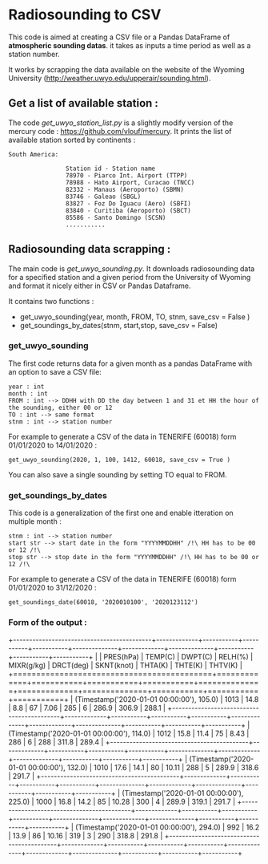 # Radiosounding to CSV

This code is aimed at creating a CSV file or a Pandas DataFrame of **atmospheric sounding datas**. it takes as inputs a time period as well as a station number. 

It works by scrapping the data available on the website of the Wyoming University (http://weather.uwyo.edu/upperair/sounding.html). 

## Get a list of available station : 

The code *get_uwyo_station_list.py* is a slightly modify version of the mercury code : https://github.com/vlouf/mercury. It prints the list of available station sorted by continents : 
```
South America:

                Station id - Station name
                78970 - Piarco Int. Airport (TTPP)
                78988 - Hato Airport, Curacao (TNCC)
                82332 - Manaus (Aeroporto) (SBMN)
                83746 - Galeao (SBGL)
                83827 - Foz Do Iguacu (Aero) (SBFI)
                83840 - Curitiba (Aeroporto) (SBCT)
                85586 - Santo Domingo (SCSN)
                ...........
```
## Radiosounding data scrapping : 

The main code is *get_uwyo_sounding.py*. It downloads radiosounding data for a specified station and a given period from the University of Wyoming and format it nicely either in CSV or Pandas Dataframe. 

It contains two functions : 
* get_uwyo_sounding(year, month, FROM, TO, stnm, save_csv = False )
* get_soundings_by_dates(stnm, start,stop, save_csv = False)

### get_uwyo_sounding
The first code returns data for a given month as a pandas DataFrame with an option to save a CSV file:
```
year : int
month : int
FROM : int --> DDHH with DD the day between 1 and 31 et HH the hour of the sounding, either 00 or 12
TO : int --> same format
stnm : int --> station number
```
For example to generate a CSV of the data in TENERIFE (60018) form 01/01/2020 to 14/01/2020 : 
```
get_uwyo_sounding(2020, 1, 100, 1412, 60018, save_csv = True )
```
You can also save a single sounding by setting TO equal to FROM. 

### get_soundings_by_dates

This code is a generalization of the first one and enable itteration on multiple month : 
```
stnm : int --> station number
start str --> start date in the form "YYYYMMDDHH" /!\ HH has to be 00 or 12 /!\
stop str --> stop date in the form "YYYYMMDDHH" /!\ HH has to be 00 or 12 /!\
```
For example to generate a CSV of the data in TENERIFE (60018) form 01/01/2020 to 31/12/2020 : 
```
get_soundings_date(60018, '2020010100', '2020123112')
```

### Form of the output : 

+-------------------------------------------+-------------+-----------+-----------+-----------+--------------+-------------+--------------+-----------+-----------+-----------+
|                                           |   PRES(hPa) |   TEMP(C) |   DWPT(C) |   RELH(%) |   MIXR(g/kg) |   DRCT(deg) |   SKNT(knot) |   THTA(K) |   THTE(K) |   THTV(K) |
+===========================================+=============+===========+===========+===========+==============+=============+==============+===========+===========+===========+
| (Timestamp('2020-01-01 00:00:00'), 105.0) |        1013 |      14.8 |       8.8 |        67 |         7.06 |         285 |            6 |     286.9 |     306.9 |     288.1 |
+-------------------------------------------+-------------+-----------+-----------+-----------+--------------+-------------+--------------+-----------+-----------+-----------+
| (Timestamp('2020-01-01 00:00:00'), 114.0) |        1012 |      15.8 |      11.4 |        75 |         8.43 |         286 |            6 |     288   |     311.8 |     289.4 |
+-------------------------------------------+-------------+-----------+-----------+-----------+--------------+-------------+--------------+-----------+-----------+-----------+
| (Timestamp('2020-01-01 00:00:00'), 132.0) |        1010 |      17.6 |      14.1 |        80 |        10.11 |         288 |            5 |     289.9 |     318.6 |     291.7 |
+-------------------------------------------+-------------+-----------+-----------+-----------+--------------+-------------+--------------+-----------+-----------+-----------+
| (Timestamp('2020-01-01 00:00:00'), 225.0) |        1000 |      16.8 |      14.2 |        85 |        10.28 |         300 |            4 |     289.9 |     319.1 |     291.7 |
+-------------------------------------------+-------------+-----------+-----------+-----------+--------------+-------------+--------------+-----------+-----------+-----------+
| (Timestamp('2020-01-01 00:00:00'), 294.0) |         992 |      16.2 |      13.9 |        86 |        10.16 |         319 |            3 |     290   |     318.8 |     291.8 |
+-------------------------------------------+-------------+-----------+-----------+-----------+--------------+-------------+--------------+-----------+-----------+-----------+
